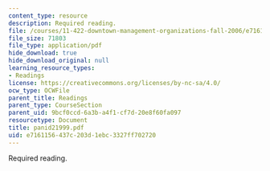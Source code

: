 ```yaml
---
content_type: resource
description: Required reading.
file: /courses/11-422-downtown-management-organizations-fall-2006/e7161156437c203d1ebc3327ff702720_panid21999.pdf
file_size: 71803
file_type: application/pdf
hide_download: true
hide_download_original: null
learning_resource_types:
- Readings
license: https://creativecommons.org/licenses/by-nc-sa/4.0/
ocw_type: OCWFile
parent_title: Readings
parent_type: CourseSection
parent_uid: 9bcf0ccd-6a3b-a4f1-cf7d-20e8f60fa097
resourcetype: Document
title: panid21999.pdf
uid: e7161156-437c-203d-1ebc-3327ff702720
---
```

Required reading.